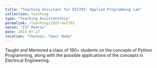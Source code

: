 ```yaml
---
title: "Teaching Assistant for EE2703: Applied Programming Lab"
collection: teaching
type: "Teaching Assistantship"
permalink: /teaching/2023-ee2703
venue: "IIT Madras"
date: 2023-07-27
location: "Chennai, Tamil Nadu"
---
```


Taught and Mentored a class of 180+ students on the concepts of Python Programming, along with the possible applications of the concepts in Electrical Engineering. 
